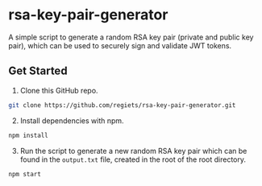 # rsa-key-pair-generator

A simple script to generate a random RSA key pair (private and public key pair), which can be used to securely sign and validate JWT tokens.

## Get Started

1. Clone this GitHub repo.
```sh
git clone https://github.com/regiets/rsa-key-pair-generator.git
```

2. Install dependencies with npm.
```sh
npm install
```

3. Run the script to generate a new random RSA key pair which can be found in the `output.txt` file, created in the root of the root directory.
```sh
npm start
```
